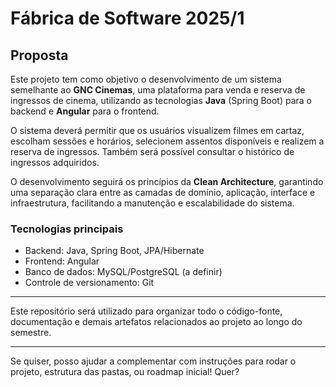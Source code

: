 # Fábrica de Software 2025/1

## Proposta

Este projeto tem como objetivo o desenvolvimento de um sistema semelhante ao **GNC Cinemas**, uma plataforma para venda e reserva de ingressos de cinema, utilizando as tecnologias **Java** (Spring Boot) para o backend e **Angular** para o frontend.

O sistema deverá permitir que os usuários visualizem filmes em cartaz, escolham sessões e horários, selecionem assentos disponíveis e realizem a reserva de ingressos. Também será possível consultar o histórico de ingressos adquiridos.

O desenvolvimento seguirá os princípios da **Clean Architecture**, garantindo uma separação clara entre as camadas de domínio, aplicação, interface e infraestrutura, facilitando a manutenção e escalabilidade do sistema.

### Tecnologias principais
- Backend: Java, Spring Boot, JPA/Hibernate
- Frontend: Angular
- Banco de dados: MySQL/PostgreSQL (a definir)
- Controle de versionamento: Git

---

Este repositório será utilizado para organizar todo o código-fonte, documentação e demais artefatos relacionados ao projeto ao longo do semestre.

---

Se quiser, posso ajudar a complementar com instruções para rodar o projeto, estrutura das pastas, ou roadmap inicial! Quer?
